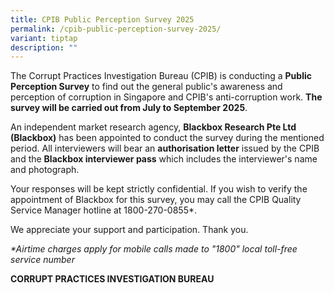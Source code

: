 ```yaml
---
title: CPIB Public Perception Survey 2025
permalink: /cpib-public-perception-survey-2025/
variant: tiptap
description: ""
---
```

<p>The Corrupt Practices Investigation Bureau (CPIB) is conducting a <strong>Public Perception Survey</strong> to
find out the general public's awareness and perception of corruption in
Singapore and CPIB's anti-corruption work. <strong>The survey will be carried out from July to September 2025</strong>.</p>
<p>An independent market research agency, <strong>Blackbox Research Pte Ltd</strong>  <strong>(Blackbox)</strong> has
been appointed to conduct the survey during the mentioned period. All interviewers
will bear an <strong>authorisation letter</strong> issued by the CPIB and
the <strong>Blackbox interviewer pass</strong> which includes the interviewer's
name and photograph.</p>
<p>Your responses will be kept strictly confidential. If you wish to verify
the appointment of Blackbox for this survey, you may call the CPIB Quality
Service Manager hotline at 1800-270-0855*.</p>
<p>We appreciate your support and participation. Thank you.</p>
<p></p>
<p><em>*Airtime charges apply for mobile calls made to "1800" local toll-free service number</em>
</p>
<p><strong>CORRUPT PRACTICES INVESTIGATION BUREAU</strong>
</p>
<p></p>